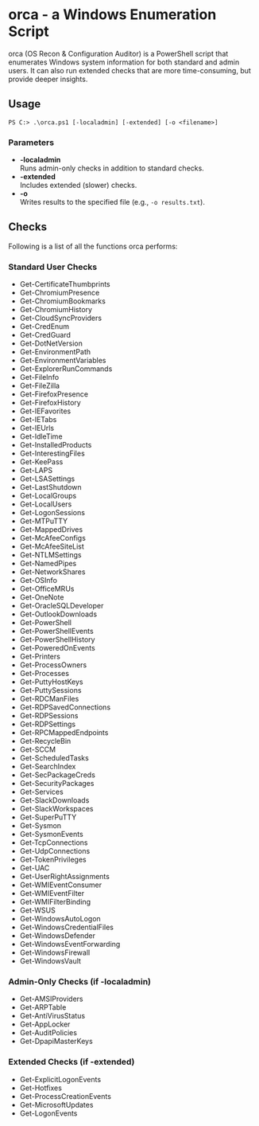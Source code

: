 # orca - a Windows Enumeration Script

orca (OS Recon & Configuration Auditor) is a PowerShell script that enumerates Windows system information for both standard and admin users. It can also run extended checks that are more time-consuming, but provide deeper insights.

## Usage

```
PS C:> .\orca.ps1 [-localadmin] [-extended] [-o <filename>]
```

### Parameters

- **-localadmin**  
  Runs admin-only checks in addition to standard checks.
- **-extended**  
  Includes extended (slower) checks.
- **-o <filename>**  
  Writes results to the specified file (e.g., `-o results.txt`).

## Checks

Following is a list of all the functions orca performs:

### Standard User Checks

- Get-CertificateThumbprints  
- Get-ChromiumPresence  
- Get-ChromiumBookmarks  
- Get-ChromiumHistory  
- Get-CloudSyncProviders  
- Get-CredEnum  
- Get-CredGuard  
- Get-DotNetVersion  
- Get-EnvironmentPath  
- Get-EnvironmentVariables  
- Get-ExplorerRunCommands  
- Get-FileInfo  
- Get-FileZilla  
- Get-FirefoxPresence  
- Get-FirefoxHistory  
- Get-IEFavorites  
- Get-IETabs  
- Get-IEUrls  
- Get-IdleTime  
- Get-InstalledProducts  
- Get-InterestingFiles  
- Get-KeePass  
- Get-LAPS  
- Get-LSASettings  
- Get-LastShutdown  
- Get-LocalGroups  
- Get-LocalUsers  
- Get-LogonSessions  
- Get-MTPuTTY  
- Get-MappedDrives  
- Get-McAfeeConfigs  
- Get-McAfeeSiteList  
- Get-NTLMSettings  
- Get-NamedPipes  
- Get-NetworkShares  
- Get-OSInfo  
- Get-OfficeMRUs  
- Get-OneNote  
- Get-OracleSQLDeveloper  
- Get-OutlookDownloads  
- Get-PowerShell  
- Get-PowerShellEvents  
- Get-PowerShellHistory  
- Get-PoweredOnEvents  
- Get-Printers  
- Get-ProcessOwners  
- Get-Processes  
- Get-PuttyHostKeys  
- Get-PuttySessions  
- Get-RDCManFiles  
- Get-RDPSavedConnections  
- Get-RDPSessions  
- Get-RDPSettings  
- Get-RPCMappedEndpoints  
- Get-RecycleBin  
- Get-SCCM  
- Get-ScheduledTasks  
- Get-SearchIndex  
- Get-SecPackageCreds  
- Get-SecurityPackages  
- Get-Services  
- Get-SlackDownloads  
- Get-SlackWorkspaces  
- Get-SuperPuTTY  
- Get-Sysmon  
- Get-SysmonEvents  
- Get-TcpConnections  
- Get-UdpConnections  
- Get-TokenPrivileges  
- Get-UAC  
- Get-UserRightAssignments  
- Get-WMIEventConsumer  
- Get-WMIEventFilter  
- Get-WMIFilterBinding  
- Get-WSUS  
- Get-WindowsAutoLogon  
- Get-WindowsCredentialFiles  
- Get-WindowsDefender  
- Get-WindowsEventForwarding  
- Get-WindowsFirewall  
- Get-WindowsVault  

### Admin-Only Checks (if -localadmin)

- Get-AMSIProviders  
- Get-ARPTable  
- Get-AntiVirusStatus  
- Get-AppLocker  
- Get-AuditPolicies  
- Get-DpapiMasterKeys  

### Extended Checks (if -extended)

- Get-ExplicitLogonEvents  
- Get-Hotfixes  
- Get-ProcessCreationEvents  
- Get-MicrosoftUpdates  
- Get-LogonEvents

